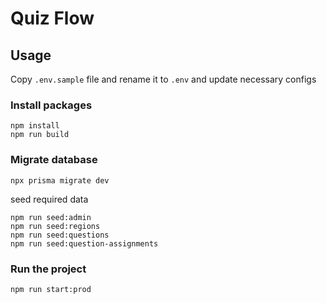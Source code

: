 # Quiz Flow

## Usage

Copy `.env.sample` file and rename it to `.env` and update necessary configs

### Install packages

```shell
npm install
npm run build
```

### Migrate database

```shell
npx prisma migrate dev
```

seed required data

```shell
npm run seed:admin
npm run seed:regions
npm run seed:questions
npm run seed:question-assignments
```

### Run the project

```shell
npm run start:prod
```

